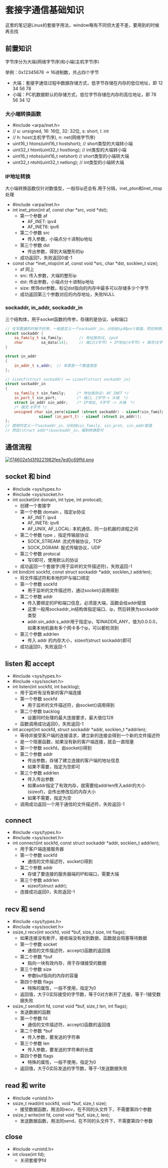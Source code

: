 # 套接字通信基础知识

这里的笔记是Linux的套接字用法，window略有不同但大差不差，要用到的时候再去找

## 前置知识

字节序分为大端(网络字节序)和小端(主机字节序)

举例：0x12345678 -> 16进制数，共占四个字节    
* 大端：套接字通信过程中数据存储方式，低字节存储在内存的低位地址，即 12 34 56 78
* 小端：PC机数据默认的存储方式，低位字节存储在内存的高位地址，即 78 56 34 12

### 大小端转换函数
* #include <arpa/inet.h>
* // u: unsigned, 16: 16位, 32: 32位, s: short, l: int
* // h: host(主机字节序), n: net(网络字节序)
* uint16_t htons(uint16_t hostshort);	 // short类型的大端转小端
* uint32_t htonl(uint32_t hostlong);	 // int类型的大端转小端
* uint16_t ntohs(uint16_t netshort)    // short类型的小端转大端
* uint32_t ntohl(uint32_t netlong);    // int类型的小端转大端

### IP地址转换

大小端转换函数仅针对数值型，一般存ip还会有.用于分隔，inet_pton和inet_ntop处理

* #include <arpa/inet.h>
* int inet_pton(int af, const char *src, void *dst);
    * 第一个参数 af
        *  AF_INET: ipv4
        *  AF_INET6: ipv6
    * 第二个参数 src
        * 传入参数，小端点分十进制ip地址
    * 第三个参数 dst
        * 传出参数，得到大端整形的ip
    *  成功返回1，失败返回0或-1
* const char *inet_ntop(int af, const void *src, char *dst, socklen_t size);
    * af 同上
    * src: 传入参数，大端的整形ip
    * dst: 传出参数，小端点分十进制ip地址
    * size: 修饰dst参数，标记dst指向的内存中最多可以存储多少个字节
    * 成功返回第三个参数对应的内存地址，失败NULL

### sockaddr, in_addr, sockaddr_in

三个结构体，用于socket函数的传参，存储的是协议、ip和端口

```c++
// 在写数据的时候不好用，一般是定义一个sockaddr_in，分别给ip和port赋值，然后转换为sockaddr
struct sockaddr {
	sa_family_t sa_family;       // 地址族协议, ipv4
	char        sa_data[14];     // 端口(2字节) + IP地址(4字节) + 填充(8字节)
}

struct in_addr
{
    in_addr_t s_addr;  // 本质是一个数值类型
};  

// sizeof(struct sockaddr) == sizeof(struct sockaddr_in)
struct sockaddr_in
{
    sa_family_t sin_family;		/* 地址族协议: AF_INET */
    in_port_t sin_port;         /* 端口, 2字节-> 大端  */
    struct in_addr sin_addr;    /* IP地址, 4字节 -> 大端  */
    /* 填充 8字节 */
    unsigned char sin_zero[sizeof (struct sockaddr) - sizeof(sin_family) -
               sizeof (in_port_t) - sizeof (struct in_addr)];
}; 
// 使用时定义一个sockaddr_in，分别给sin_family, sin_prot, sin_addr赋值
// 然后(struct addr*)&sockaddr_in，强制转换即可
```

## 通信流程

[![f74602e1d3f9221982fee7ed0c69ffd.png](https://i.postimg.cc/cJZY72hH/f74602e1d3f9221982fee7ed0c69ffd.png)](https://postimg.cc/hXyfcCHW)

## socket 和 bind
  
* #include <sys/types.h>
* #include <sys/socket.h>
* int socket(int domain, int type, int protocal);
    * 创建一个套接字
    * 第一个参数 domain ，指定ip协议
        * AF_INET: ipv4
        * AF_INET6: ipv6
        * AF_UNIX, AF_LOCAL: 本机通信，同一台机器的进程之间
    * 第二个参数 type ，指定传输层协议
        * SOCK_STREAM: 流式传输协议，TCP
        * SOCK_DGRAM: 报式传输协议，UDP
    * 第三个参数 protocal
        * 写0即可，使用默认的协议
    * 成功返回一个套接字(用于监听的文件描述符)，失败返回-1
* int bind(int sockfd, const struct sockaddr *addr, socklen_t addrlen);
    * 将文件描述符和本地的IP与端口绑定
    * 第一个参数 sockfd
        * 用于监听的文件描述符，通过socket()调用得到
    * 第二个参数 addr
        * 传入要绑定的IP和端口信息，必须是大端，函数会给addr赋值
        * 这里一般用sockaddr_in结构体指定端口、ip，然后转换为sockaddr类型
        * addr.sin_addr.s_addr用于指定ip，写INADDR_ANY，值为0.0.0.0，如果本地机器有多个网卡多个ip，可以都检测到
    * 第三个参数 addrlen
        * 传入 addr 的内存大小，sizeof(struct sockaddr)即可
    * 成功返回0，失败返回-1

## listen 和 accept

* #include <sys/types.h>
* #include <sys/socket.h>
* int listen(int sockfd, int backlog);
    * 用于监听有没有新的客户端连接
    * 第一个参数 sockfd
        * 用于监听的文件描述符，由socket()调用得到
    * 第二个参数 backlog
        * 设置同时处理的最大连接要求，最大值位128
    * 函数调用成功返回0，失败返回-1
* int accept(int sockfd, struct sockaddr *addr, socklen_t *addrlen);
    * 等待并接受客户端的连接请求，建立新的连接会得到一个新的文件描述符
    * 是一个阻塞函数，如果没有新的客户端连接，就会一直阻塞
    * 第一个参数 sockfd，由socket()得到
    * 第二个参数 addr
        * 传出参数，存储了建立连接的客户端的地址信息
        * 如果不需要，指定为空即可
    * 第三个参数 addrlen
        * 传入传出参数
        * 如果addr指定了有效内存，就需要给addrlen传入addr的大小(sizeof)，会传出修改后的内存大小
        * 如果不需要，指定为空
    * 调用成功返回一个用于通信的文件描述符，失败返回-1
 
## connect
* #include <sys/types.h>
* #include <sys/socket.h>
* int connect(int sockfd, const struct sockaddr *addr, socklen_t addrlen);
    * 用于客户端连接服务器
    * 第一个参数 sockfd
        * 通信的文件描述符，socket()得到
    * 第二个参数 addr
        * 存储了要连接的服务器端的IP和端口，需要大端
    * 第三个参数 addrlen
        * sizeof(struct addr);
    * 连接成功返回0，失败返回-1
 
## recv 和 send
* #include <sys/types.h>
* #include <sys/socket.h>
* ssize_t recv(int sockfd, void *buf, size_t size, int flags);
   * 如果连接没有断开，接收端没有收到数据，函数就会阻塞等待数据
   * 第一个参数 socket
      * 通信的文件描述符，accept()函数的返回值
   * 第二个参数 *buf
      * 指向一块有效内存，用于存储接受的数据
   * 第三个参数 size
      * 参数buf指向的内存的容量
   * 第四个参数 flags
      * 特殊的属性，一般不使用，指定为0
   * 返回值，大于0实际接受的字节数，等于0对方断开了连接，等于-1接受数据失败
* ssize_t send(int fd, const void *buf, size_t len, int flags);
   * 发送数据的函数
   * 第一个参数 fd
      * 通信的文件描述符，accept()函数的返回值
   * 第二个参数 *buf
      * 传入参数，要发送的字符串
   * 第三个参数 len
      * 传入参数，要发送的字符串的长度
   * 第四个参数 flags
      * 特殊的属性，一般不使用，指定为0
   * 返回值，大于0实际发送的字节数，等于-1发送数据失败

## read 和 write
* #include <unistd.h>
* ssize_t read(int sockfd, void *buf, size_t size);
   * 接受数据函数，用法同recv，在不同的头文件下，不需要第四个参数
* ssize_t write(int fd, const void *buf, size_t, len);
   * 发送数据函数，用法同send，在不同的头文件下，不需要第四个参数

## close
* #include <unistd.h>
* int close(int fd);
   * 关闭套接字fd
